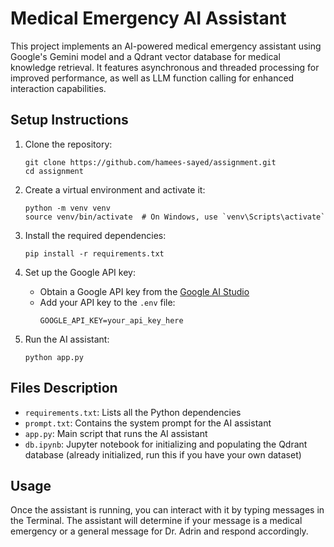 # Medical Emergency AI Assistant

This project implements an AI-powered medical emergency assistant using Google's Gemini model and a Qdrant vector database for medical knowledge retrieval. It features asynchronous and threaded processing for improved performance, as well as LLM function calling for enhanced interaction capabilities.

## Setup Instructions

1. Clone the repository:
   ```
   git clone https://github.com/hamees-sayed/assignment.git
   cd assignment
   ```

2. Create a virtual environment and activate it:
   ```
   python -m venv venv
   source venv/bin/activate  # On Windows, use `venv\Scripts\activate`
   ```

3. Install the required dependencies:
   ```
   pip install -r requirements.txt
   ```

4. Set up the Google API key:
   - Obtain a Google API key from the [Google AI Studio](https://aistudio.google.com/app/apikey)
   - Add your API key to the `.env` file:
     ```
     GOOGLE_API_KEY=your_api_key_here
     ```

5. Run the AI assistant:
   ```
   python app.py
   ```

## Files Description

- `requirements.txt`: Lists all the Python dependencies
- `prompt.txt`: Contains the system prompt for the AI assistant
- `app.py`: Main script that runs the AI assistant
- `db.ipynb`: Jupyter notebook for initializing and populating the Qdrant database (already initialized, run this if you have your own dataset)

## Usage

Once the assistant is running, you can interact with it by typing messages in the Terminal. The assistant will determine if your message is a medical emergency or a general message for Dr. Adrin and respond accordingly.
